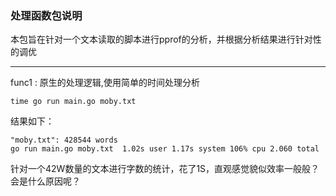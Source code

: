### 处理函数包说明

本包旨在针对一个文本读取的脚本进行pprof的分析，并根据分析结果进行针对性的调优

---
func1 : 原生的处理逻辑,使用简单的时间处理分析
```
time go run main.go moby.txt
```
结果如下：
```
"moby.txt": 428544 words
go run main.go moby.txt  1.02s user 1.17s system 106% cpu 2.060 total
```
针对一个42W数量的文本进行字数的统计，花了1S，直观感觉貌似效率一般般？会是什么原因呢？
